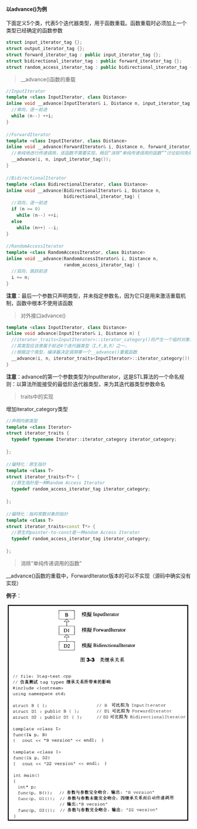 #### 以advance()为例

下面定义5个类，代表5个迭代器类型，用于函数重载。函数重载时必须加上一个类型已经确定的函数参数

```c++
struct input_iterator_tag {};
struct output_iterator_tag {};
struct forward_iterator_tag : public input_iterator_tag {};
struct bidirectional_iterator_tag : public forward_iterator_tag {};
struct random_access_iterator_tag : public bidirectional_iterator_tag {};
```

> __advance()函数的重载

```c++
//InputIterator
template <class InputIterator, class Distance>
inline void __advance(InputIterator& i, Distance n, input_iterator_tag) {
  //单向，逐一前进
  while (n--) ++i;
}

//ForwardIterator
template <class InputIterator, class Distance>
inline void __advance(ForwardIterator& i, Distance n, forward_iterator_tag) {
  //单纯地进行传递调用，该函数不需要实现，稍后“消除“单纯传递调用的函数””讨论如何免除
  __advance(i, n, input_iterator_tag());
}

//BidirectionalIterator
template <class BidirectionalIterator, class Distance>
inline void __advance(BidirectionalIterator& i, Distance n, 
                      bidirectional_iterator_tag) {
  //双向，逐一前进  
  if (n >= 0)
    while (n--) ++i;
  else
    while (n++) --i;
}

//RandomAccessIterator
template <class RandomAccessIterator, class Distance>
inline void __advance(RandomAccessIterator& i, Distance n, 
                      random_access_iterator_tag) {
  //双向，跳跃前进  
  i += n;
}
```

**注意**：最后一个参数只声明类型，并未指定参数名，因为它只是用来激活重载机制，函数中根本不使用该函数

> 对外接口advance()

```c++
template <class InputIterator, class Distance>
inline void advance(InputIterator& i, Distance n) {
  //iterator_traits<InputIterator>::iterator_category()将产生一个临时对象，
  //其类型应该隶属于前述4个迭代器类型（I,F,B,R）之一，
  //根据这个类型，编译器决定调用哪一个__advance()重载函数
  __advance(i, n, iterator_traits<InputIterator>::iterator_category());
}
```

**注意**：advance的第一个参数类型为InputIterator，这是STL算法的一个命名规则：以算法所能接受的最低阶迭代器类型，来为其迭代器类型参数命名

> traits中的实现

增加iterator_category类型

```c++
//声明内嵌类型
template <class Iterator>
struct iterator_traits {
  typedef typename Iterator::iterator_category iterator_category;

};

//偏特化：原生指针
template <class T>
struct iterator_traits<T*> {
  //原生指针是一种Random Access Iterator
  typedef random_access_iterator_tag iterator_category;

};

//偏特化：指向常数对象的指针
template <class T>
struct iterator_traits<const T*> {
  //原生的pointer-to-const是一种andom Access Iterator
  typedef random_access_iterator_tag iterator_category;

};
```

> 消除“单纯传递调用的函数”

__advance()函数的重载中，ForwardIterator版本的可以不实现（源码中确实没有实现）

**例子**：

![](../../../pics/language/STL源码剖析/img-3-消除单纯传递调用的函数的例子.png)